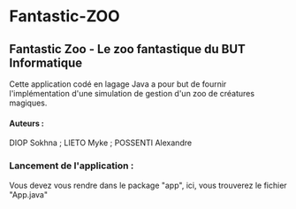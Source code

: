 # Fantastic-ZOO

## Fantastic Zoo - Le zoo fantastique du BUT Informatique

Cette application codé en lagage Java a pour but de fournir l'implémentation d'une simulation de gestion d'un zoo de créatures magiques.

#### Auteurs : 
DIOP Sokhna ; LIETO Myke ; POSSENTI Alexandre

### Lancement de l'application : 
Vous devez vous rendre dans le package "app", ici, vous trouverez le fichier "App.java"
